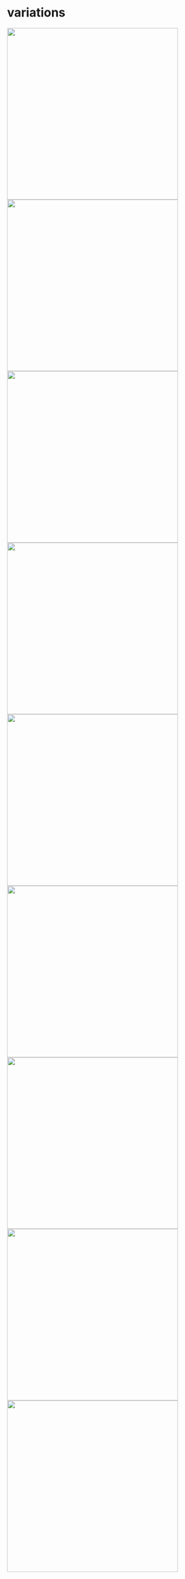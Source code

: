 # variations
<!-- ![](stills/cc9.png){:height="70%" width="70%"}
![](stills/cc8.png){:height="70%" width="70%"}
![](stills/cc7.png){:height="70%" width="70%"}
![](stills/cc6.png){:height="70%" width="70%"}
![](stills/cc5.png){:height="70%" width="70%"}
![](stills/cc4.png){:height="70%" width="70%"}
![](stills/cc3.png){:height="70%" width="70%"}
![](stills/cc2.png){:height="70%" width="70%"}
![](stills/cc1.png){:height="70%" width="70%"} -->

<img src="stills/cc9.png" width="400" height="400">
<img src="stills/cc8.png" width="400" height="400">
<img src="stills/cc7.png" width="400" height="400">
<img src="stills/cc6.png" width="400" height="400">
<img src="stills/cc5.png" width="400" height="400">
<img src="stills/cc4.png" width="400" height="400">
<img src="stills/cc3.png" width="400" height="400">
<img src="stills/cc2.png" width="400" height="400">
<img src="stills/cc1.png" width="400" height="400">
